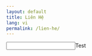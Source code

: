 ```yaml
---
layout: default
title: Liên Hệ
lang: vi
permalink: /lien-he/
---
```


<form>
    <input label="Test" type="Text">Test</input>
</form>